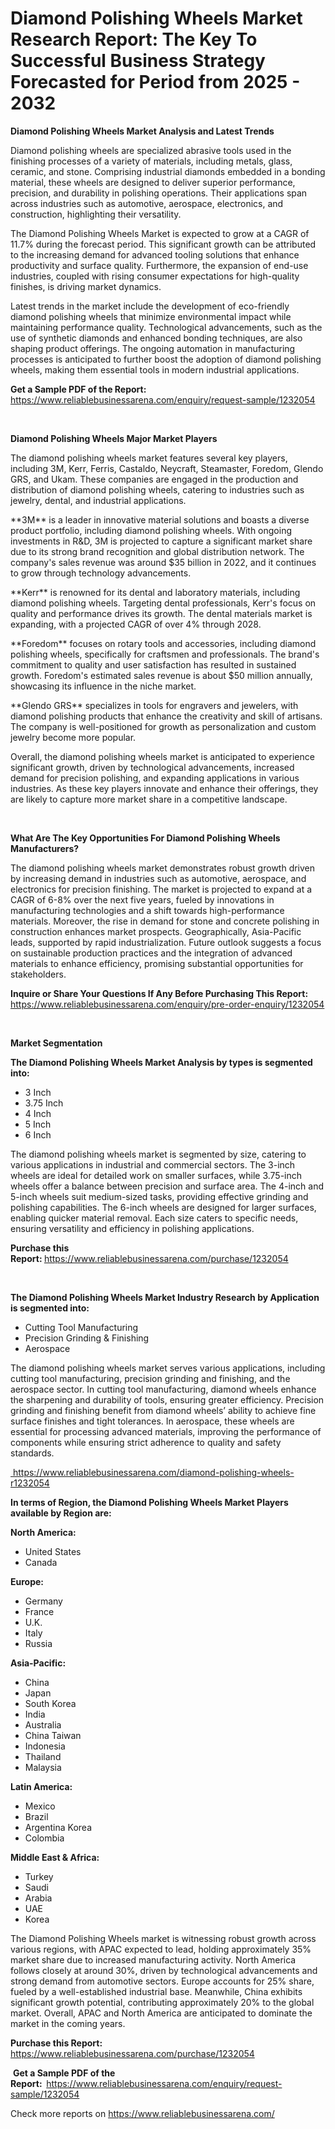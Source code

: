 <p><h1>Diamond Polishing Wheels Market Research Report: The Key To Successful Business Strategy Forecasted for Period from 2025 - 2032</h1></p><p><strong>Diamond Polishing Wheels Market Analysis and Latest Trends</strong></p>
<p><p>Diamond polishing wheels are specialized abrasive tools used in the finishing processes of a variety of materials, including metals, glass, ceramic, and stone. Comprising industrial diamonds embedded in a bonding material, these wheels are designed to deliver superior performance, precision, and durability in polishing operations. Their applications span across industries such as automotive, aerospace, electronics, and construction, highlighting their versatility.</p><p>The Diamond Polishing Wheels Market is expected to grow at a CAGR of 11.7% during the forecast period. This significant growth can be attributed to the increasing demand for advanced tooling solutions that enhance productivity and surface quality. Furthermore, the expansion of end-use industries, coupled with rising consumer expectations for high-quality finishes, is driving market dynamics. </p><p>Latest trends in the market include the development of eco-friendly diamond polishing wheels that minimize environmental impact while maintaining performance quality. Technological advancements, such as the use of synthetic diamonds and enhanced bonding techniques, are also shaping product offerings. The ongoing automation in manufacturing processes is anticipated to further boost the adoption of diamond polishing wheels, making them essential tools in modern industrial applications.</p></p>
<p><strong>Get a Sample PDF of the Report:&nbsp;</strong> <a href="https://www.reliablebusinessarena.com/enquiry/request-sample/1232054?utm_campaign=2532&utm_medium=2&utm_source=Github&utm_content=ia&utm_term=09042025&utm_id=diamond-polishing-wheels">https://www.reliablebusinessarena.com/enquiry/request-sample/1232054</a></p>
<p>&nbsp;</p>
<p><strong>Diamond Polishing Wheels Major Market Players</strong></p>
<p><p>The diamond polishing wheels market features several key players, including 3M, Kerr, Ferris, Castaldo, Neycraft, Steamaster, Foredom, Glendo GRS, and Ukam. These companies are engaged in the production and distribution of diamond polishing wheels, catering to industries such as jewelry, dental, and industrial applications.</p><p>**3M** is a leader in innovative material solutions and boasts a diverse product portfolio, including diamond polishing wheels. With ongoing investments in R&D, 3M is projected to capture a significant market share due to its strong brand recognition and global distribution network. The company's sales revenue was around $35 billion in 2022, and it continues to grow through technology advancements.</p><p>**Kerr** is renowned for its dental and laboratory materials, including diamond polishing wheels. Targeting dental professionals, Kerr's focus on quality and performance drives its growth. The dental materials market is expanding, with a projected CAGR of over 4% through 2028.</p><p>**Foredom** focuses on rotary tools and accessories, including diamond polishing wheels, specifically for craftsmen and professionals. The brand's commitment to quality and user satisfaction has resulted in sustained growth. Foredom's estimated sales revenue is about $50 million annually, showcasing its influence in the niche market.</p><p>**Glendo GRS** specializes in tools for engravers and jewelers, with diamond polishing products that enhance the creativity and skill of artisans. The company is well-positioned for growth as personalization and custom jewelry become more popular.</p><p>Overall, the diamond polishing wheels market is anticipated to experience significant growth, driven by technological advancements, increased demand for precision polishing, and expanding applications in various industries. As these key players innovate and enhance their offerings, they are likely to capture more market share in a competitive landscape.</p></p>
<p>&nbsp;</p>
<p><strong>What Are The Key Opportunities For Diamond Polishing Wheels Manufacturers?</strong></p>
<p><p>The diamond polishing wheels market demonstrates robust growth driven by increasing demand in industries such as automotive, aerospace, and electronics for precision finishing. The market is projected to expand at a CAGR of 6-8% over the next five years, fueled by innovations in manufacturing technologies and a shift towards high-performance materials. Moreover, the rise in demand for stone and concrete polishing in construction enhances market prospects. Geographically, Asia-Pacific leads, supported by rapid industrialization. Future outlook suggests a focus on sustainable production practices and the integration of advanced materials to enhance efficiency, promising substantial opportunities for stakeholders.</p></p>
<p><strong>Inquire or Share Your Questions If Any Before Purchasing This Report:</strong> <a href="https://www.reliablebusinessarena.com/enquiry/pre-order-enquiry/1232054?utm_campaign=2532&utm_medium=2&utm_source=Github&utm_content=ia&utm_term=09042025&utm_id=diamond-polishing-wheels">https://www.reliablebusinessarena.com/enquiry/pre-order-enquiry/1232054</a></p>
<p>&nbsp;</p>
<p><strong>Market Segmentation</strong></p>
<p><strong>The Diamond Polishing Wheels Market Analysis by types is segmented into:</strong></p>
<p><ul><li>3 Inch</li><li>3.75 Inch</li><li>4 Inch</li><li>5 Inch</li><li>6 Inch</li></ul></p>
<p><p>The diamond polishing wheels market is segmented by size, catering to various applications in industrial and commercial sectors. The 3-inch wheels are ideal for detailed work on smaller surfaces, while 3.75-inch wheels offer a balance between precision and surface area. The 4-inch and 5-inch wheels suit medium-sized tasks, providing effective grinding and polishing capabilities. The 6-inch wheels are designed for larger surfaces, enabling quicker material removal. Each size caters to specific needs, ensuring versatility and efficiency in polishing applications.</p></p>
<p><strong>Purchase this Report:&nbsp;</strong><a href="https://www.reliablebusinessarena.com/purchase/1232054?utm_campaign=2532&utm_medium=2&utm_source=Github&utm_content=ia&utm_term=09042025&utm_id=diamond-polishing-wheels">https://www.reliablebusinessarena.com/purchase/1232054</a></p>
<p>&nbsp;</p>
<p><strong>The Diamond Polishing Wheels Market Industry Research by Application is segmented into:</strong></p>
<p><ul><li>Cutting Tool Manufacturing</li><li>Precision Grinding & Finishing</li><li>Aerospace</li></ul></p>
<p><p>The diamond polishing wheels market serves various applications, including cutting tool manufacturing, precision grinding and finishing, and the aerospace sector. In cutting tool manufacturing, diamond wheels enhance the sharpening and durability of tools, ensuring greater efficiency. Precision grinding and finishing benefit from diamond wheels’ ability to achieve fine surface finishes and tight tolerances. In aerospace, these wheels are essential for processing advanced materials, improving the performance of components while ensuring strict adherence to quality and safety standards.</p></p>
<p><a href="https://www.reliablebusinessarena.com/diamond-polishing-wheels-r1232054?utm_campaign=2532&utm_medium=2&utm_source=Github&utm_content=ia&utm_term=09042025&utm_id=diamond-polishing-wheels">&nbsp;https://www.reliablebusinessarena.com/diamond-polishing-wheels-r1232054</a></p>
<p><strong>In terms of Region, the Diamond Polishing Wheels Market Players available by Region are:</strong></p>
<p>
    <p> <strong> North America: </strong>
        <ul>
            <li>United States</li>
            <li>Canada</li>
        </ul>
        </p> 
    <p> <strong> Europe: </strong>
        <ul>
            <li>Germany</li>
            <li>France</li>
            <li>U.K.</li>
            <li>Italy</li>
            <li>Russia</li>
        </ul>
        </p> 
    <p> <strong> Asia-Pacific: </strong>
        <ul>
            <li>China</li>
            <li>Japan</li>
            <li>South Korea</li>
            <li>India</li>
            <li>Australia</li>
            <li>China Taiwan</li>
            <li>Indonesia</li>
            <li>Thailand</li>
            <li>Malaysia</li>
        </ul>
        </p> 
    <p> <strong> Latin America: </strong>
        <ul>
            <li>Mexico</li>
            <li>Brazil</li>
            <li>Argentina Korea</li>
            <li>Colombia</li>
        </ul>
        </p> 
    <p> <strong> Middle East & Africa: </strong>
        <ul>
            <li>Turkey</li>
            <li>Saudi</li>
            <li>Arabia</li>
            <li>UAE</li>
            <li>Korea</li>
        </ul>
    </p>
    </p>
<p><p>The Diamond Polishing Wheels market is witnessing robust growth across various regions, with APAC expected to lead, holding approximately 35% market share due to increased manufacturing activity. North America follows closely at around 30%, driven by technological advancements and strong demand from automotive sectors. Europe accounts for 25% share, fueled by a well-established industrial base. Meanwhile, China exhibits significant growth potential, contributing approximately 20% to the global market. Overall, APAC and North America are anticipated to dominate the market in the coming years.</p></p>
<p><strong>Purchase this Report: </strong><a href="https://www.reliablebusinessarena.com/purchase/1232054?utm_campaign=2532&utm_medium=2&utm_source=Github&utm_content=ia&utm_term=09042025&utm_id=diamond-polishing-wheels">https://www.reliablebusinessarena.com/purchase/1232054</a></p>
<p>&nbsp;<strong>Get a Sample PDF of the Report:&nbsp;&nbsp;</strong><a href="https://www.reliablebusinessarena.com/enquiry/request-sample/1232054?utm_campaign=2532&utm_medium=2&utm_source=Github&utm_content=ia&utm_term=09042025&utm_id=diamond-polishing-wheels">https://www.reliablebusinessarena.com/enquiry/request-sample/1232054</a></p>
<p><strong></strong></p>
<p>Check more reports on <a href="https://www.reliablebusinessarena.com/?utm_campaign=2532&utm_medium=2&utm_source=Github&utm_content=ia&utm_term=09042025&utm_id=diamond-polishing-wheels">https://www.reliablebusinessarena.com/</a></p>